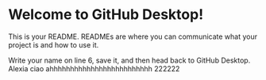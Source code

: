 # Welcome to GitHub Desktop!

This is your README. READMEs are where you can communicate what your project is and how to use it.

Write your name on line 6, save it, and then head back to GitHub Desktop.
Alexia 
ciao
ahhhhhhhhhhhhhhhhhhhhhhhhh
222222
